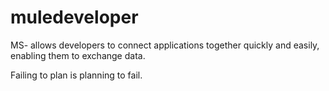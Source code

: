 # muledeveloper
MS- allows developers to connect applications together quickly and easily, enabling them to exchange data.

Failing to plan is planning to fail. 
